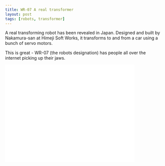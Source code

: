 ```yaml
---
title: WR-07 A real transformer
layout: post
tags: [robots, transformer]
---
```

A real transforming robot has been revealed in Japan. Designed and built by Nakamura-san at Himeji Soft Works, it transforms to and from a car using a bunch of servo motors.

This is great - <span class="caps">WR</span>-07 (the robots designation) has people all over the internet picking up their jaws.

<iframe src="//www.youtube.com/embed/STQ3nhXuuEM" allowfullscreen="allowfullscreen" frameborder="0" height="315" width="420"></iframe>